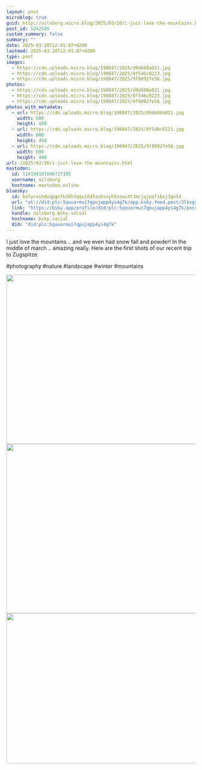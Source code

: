 ```yaml
---
layout: post
microblog: true
guid: http://nilsborg.micro.blog/2025/03/20/i-just-love-the-mountains.html
post_id: 5242545
custom_summary: false
summary: ""
date: 2025-03-20T12:01:07+0200
lastmod: 2025-03-20T12:01:07+0200
type: post
images:
  - https://cdn.uploads.micro.blog/190847/2025/d9d600a021.jpg
  - https://cdn.uploads.micro.blog/190847/2025/8f546c0223.jpg
  - https://cdn.uploads.micro.blog/190847/2025/9f8092fe56.jpg
photos:
  - https://cdn.uploads.micro.blog/190847/2025/d9d600a021.jpg
  - https://cdn.uploads.micro.blog/190847/2025/8f546c0223.jpg
  - https://cdn.uploads.micro.blog/190847/2025/9f8092fe56.jpg
photos_with_metadata:
  - url: https://cdn.uploads.micro.blog/190847/2025/d9d600a021.jpg
    width: 600
    height: 450
  - url: https://cdn.uploads.micro.blog/190847/2025/8f546c0223.jpg
    width: 600
    height: 450
  - url: https://cdn.uploads.micro.blog/190847/2025/9f8092fe56.jpg
    width: 600
    height: 400
url: /2025/03/20/i-just-love-the-mountains.html
mastodon:
  id: 114194181046727105
  username: nilsborg
  hostname: mastodon.online
bluesky:
  id: bafyreihduqpgnfb36h3qqai6d5asbvxyh5nzwi4t3mcjqjpqfi6oj3qo54
  url: "at://did:plc:5quuarmui7qpujapp4yi4g7k/app.bsky.feed.post/3lksgxkadtr2x"
  link: "https://bsky.app/profile/did:plc:5quuarmui7qpujapp4yi4g7k/post/3lksgxkadtr2x"
  handle: nilsborg.bsky.social
  hostname: bsky.social
  did: "did:plc:5quuarmui7qpujapp4yi4g7k"
---
```


I just love the mountains .. and we even had snow fall and powder! In the middle of march .. amazing really.
Here are the first shots of our recent trip to Zugspitze.

#photography #nature #landscape #winter #mountains

<img src="images/2025/d9d600a021.jpg" width="600" height="450" alt=""><img src="images/2025/8f546c0223.jpg" width="600" height="450" alt=""><img src="images/2025/9f8092fe56.jpg" width="600" height="400" alt="">
